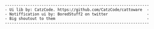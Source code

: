
    ---------------------------------------------------------------
    - Ui lib by: CatzCode. https://github.com/CatzCode/cattoware  -
    - Notiffication ui by: BoredStuff2 on twitter                 -
    - Big shoutout to them                                        -
    ---------------------------------------------------------------
